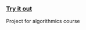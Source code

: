 ### [Try it out](https://ottmartens.github.io/approximate-landscapes/)



Project for algorithmics course

